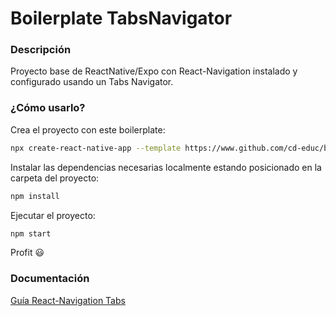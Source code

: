 # Boilerplate TabsNavigator

### Descripción

Proyecto base de ReactNative/Expo con React-Navigation instalado y configurado usando un Tabs Navigator.

### ¿Cómo usarlo?

Crea el proyecto con este boilerplate:
```bash
npx create-react-native-app --template https://www.github.com/cd-educ/bp-TabsNavigator-RN
```

Instalar las dependencias necesarias localmente estando posicionado en la carpeta del proyecto:
```bash
npm install
```

Ejecutar el proyecto:
```bash
npm start
```

Profit 😃

### Documentación

[Guía React-Navigation Tabs](https://reactnavigation.org/docs/tab-based-navigation)


